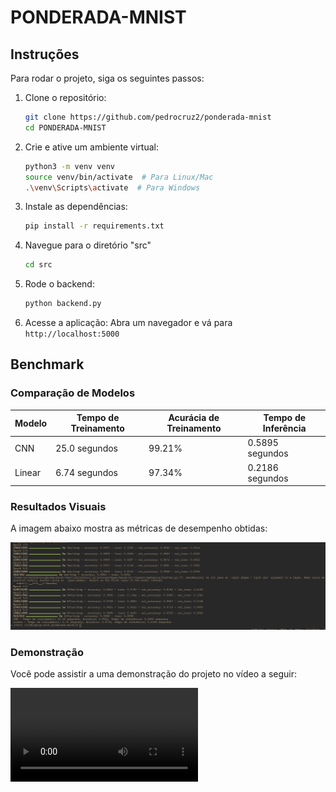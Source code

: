 # PONDERADA-MNIST

## Instruções

Para rodar o projeto, siga os seguintes passos:

1. Clone o repositório:
    ```bash
    git clone https://github.com/pedrocruz2/ponderada-mnist
    cd PONDERADA-MNIST
    ```

2. Crie e ative um ambiente virtual:
    ```bash
    python3 -m venv venv
    source venv/bin/activate  # Para Linux/Mac
    .\venv\Scripts\activate  # Para Windows
    ```

3. Instale as dependências:
    ```bash
    pip install -r requirements.txt
    ```
4. Navegue para o diretório "src"
   ```bash
   cd src
   ```
4. Rode o backend:
    ```bash
    python backend.py
    ```

5. Acesse a aplicação:
    Abra um navegador e vá para `http://localhost:5000`

## Benchmark

### Comparação de Modelos

| **Modelo** | **Tempo de Treinamento** | **Acurácia de Treinamento** | **Tempo de Inferência** |
|------------|--------------------------|-----------------------------|-------------------------|
| CNN        | 25.0 segundos            | 99.21%                      | 0.5895 segundos         |
| Linear     | 6.74 segundos            | 97.34%                      | 0.2186 segundos         |

### Resultados Visuais

A imagem abaixo mostra as métricas de desempenho obtidas:

![Benchmark](./data/benchmark.png)

### Demonstração

Você pode assistir a uma demonstração do projeto no vídeo a seguir:

![Demo](./data/demo.webm)
